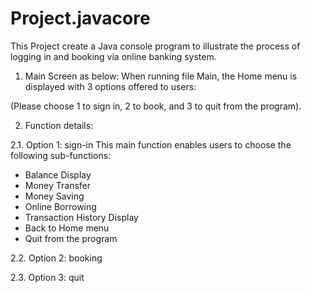 # Project.javacore
This Project create a Java console program to illustrate the process of logging in and booking via online banking system.
1. Main Screen as below:
When running file Main, the Home menu is displayed with 3 options offered to users:

(Please choose 1 to sign in, 2 to book, and 3 to quit from the program).

2. Function details:

2.1. Option 1: sign-in 
This main function enables users to choose the following sub-functions:
+ Balance Display
+ Money Transfer
+ Money Saving
+ Online Borrowing
+ Transaction History Display
+ Back to Home menu
+ Quit from the program

2.2. Option 2: booking

2.3. Option 3: quit 

